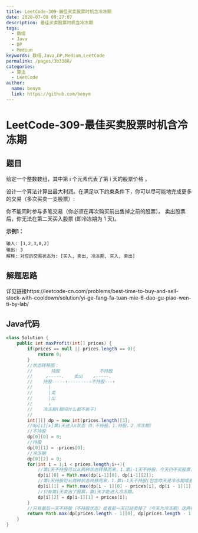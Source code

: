 ```yaml
---
title: LeetCode-309-最佳买卖股票时机含冷冻期
date: 2020-07-08 09:27:07
description: 最佳买卖股票时机含冷冻期
tags: 
  - 数组
  - Java
  - DP
  - Medium
keywords: 数组,Java,DP,Medium,LeetCode
permalink: /pages/3b3388/
categories: 
  - 算法
  - LeetCode
author: 
  name: benym
  link: https://github.com/benym
---
```


# LeetCode-309-最佳买卖股票时机含冷冻期

## 题目

给定一个整数数组，其中第 i 个元素代表了第 i 天的股票价格 。

设计一个算法计算出最大利润。在满足以下约束条件下，你可以尽可能地完成更多的交易（多次买卖一支股票）:

你不能同时参与多笔交易（你必须在再次购买前出售掉之前的股票）。
卖出股票后，你无法在第二天买入股票 (即冷冻期为 1 天)。



**示例1：**

```
输入: [1,2,3,0,2]
输出: 3 
解释: 对应的交易状态为: [买入, 卖出, 冷冻期, 买入, 卖出]
```

## 解题思路

详见链接https://leetcode-cn.com/problems/best-time-to-buy-and-sell-stock-with-cooldown/solution/yi-ge-fang-fa-tuan-mie-6-dao-gu-piao-wen-ti-by-lab/

## Java代码

```java
class Solution {
    public int maxProfit(int[] prices) {
        if(prices == null || prices.length == 0){
            return 0;
        }
        //状态转移图：
        //       持股               不持股
        //     ↙-----、   卖出    ↙-----、
        //    持股-----↑--------→不持股---↑
        //      |
        //      |卖
        //      |出
        //      ↓
        //    冷冻期(期间什么都不能干) 
        //
        int[][] dp = new int[prices.length][3];
        //dp[i][x]第i天进入x状态（0.不持股，1.持股，2.冷冻期）
        //不持股
        dp[0][0] = 0;
        //持股
        dp[0][1] = -prices[0];
        //冷冻期
        dp[0][2] = 0;
        for(int i = 1;i < prices.length;i++){
            //第i天不持股可以从两种状态转移而来，1.第i-1天不持股，今天仍不买股票，保持不持股状态。2.冷冻期结束了，但是今天不买股票。
            dp[i][0] = Math.max(dp[i-1][0], dp[i-1][2]);
            //第i天持股可从两种状态转移而来，1.第i-1天不持股(包含昨天是冷冻期或者昨天本身就不持股)，今天买股票。2.第i-1天持股，今天不卖出，保持持股状态。
            dp[i][1] = Math.max(dp[i - 1][0] - prices[i], dp[i - 1][1]);
            //只有第i天卖出了股票，第i天才能进入冷冻期。
            dp[i][2] = dp[i-1][1] + prices[i];
        }
        //只有最后一天不持股（不持股状态）或者前一天已经卖掉了（今天为冷冻期）这两种情况手里是拿着钱的，最大值在二者中产生。
        return Math.max(dp[prices.length - 1][0], dp[prices.length - 1][2]);
    }
}
```

